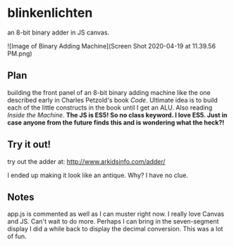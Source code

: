 # blinkenlichten
an 8-bit binary adder in JS canvas.

![Image of Binary Adding Machine](Screen Shot 2020-04-19 at 11.39.56 PM.png)

## Plan 

building the front panel of an 8-bit binary adding machine like the one described early in Charles Petzold's book _Code_.
Ultimate idea is to build each of the little constructs in the book until I get an ALU. Also reading _Inside the Machine_.
**The JS is ES5! So no class keyword. I love ES5. Just in case anyone from the future finds this and is wondering what the
heck?!**

## Try it out!
try out the adder at:
http://www.arkidsinfo.com/adder/

I ended up making it look like an antique. Why? I have no clue.

## Notes
app.js is commented as well as I can muster right now. I really love Canvas and JS. Can't wait to do more. Perhaps I can bring
in the seven-segment display I did a while back to display the decimal conversion. This was a lot of fun.
